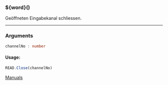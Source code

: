 ﻿### ${word}()
Geöffneten Eingabekanal schliessen.

----

### Arguments
```ts
channelNo : number
```
#### Usage:
```ts
READ.Close(channelNo)
```

[Manuals](https://manuals.opacc.ch/docs/doku2401/F-Script/ScriptBlockFunc.READ.Close.html)
